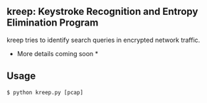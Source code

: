 ## kreep: Keystroke Recognition and Entropy Elimination Program

kreep tries to identify search queries in encrypted network traffic.

* More details coming soon *

## Usage

    $ python kreep.py [pcap]
